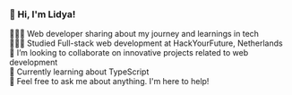 ### 👋 Hi, I'm Lidya!

👩🏻‍💻 Web developer sharing about my journey and learnings in tech  
👩🏻‍🎓 Studied Full-stack web development at HackYourFuture, Netherlands  
🕺 I’m looking to collaborate on innovative projects related to web development  
💭 Currently learning about TypeScript  
💬 Feel free to ask me about anything. I'm here to help!

